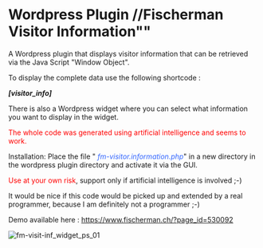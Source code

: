 # Wordpress Plugin //Fischerman Visitor Information""

A Wordpress plugin that displays visitor information that can be retrieved via the Java Script  "Window Object".

To display the complete data use the following shortcode :

<strong><em>[visitor_info]</em></strong>

There is also a Wordpress widget where you can select what information you want to display in the widget.

<span style="color: #ff0000;">The whole code was generated using artificial intelligence and seems to work.</span>

Installation:
Place the file " <em><span style="color: #3366ff;">fm-visitor.information.php</span></em>" in a new directory in the wordpress plugin directory and activate it via the GUI.

<span style="color: #ff0000;">Use at your own risk</span>, support only if artificial intelligence is involved ;-)

It would be nice if this code would be picked up and extended by a real programmer, because I am definitely not a programmer ;-)

Demo available here : https://www.fischerman.ch/?page_id=530092

![fm-visit-inf_widget_ps_01](https://github.com/FischermanCH/fischerman-wp-visitor-information/assets/53817150/067a2379-e526-4b42-98f0-cc3dce50462f)
